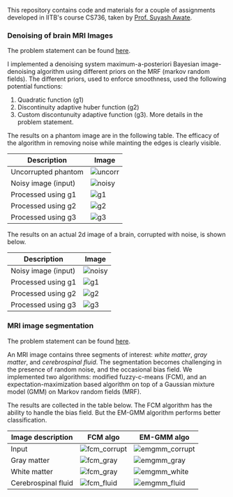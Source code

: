 This repository contains code and materials for a couple of assignments developed in IITB's course CS736, taken by [Prof. Suyash Awate](https://www.cse.iitb.ac.in/~suyash/).

### Denoising of brain MRI Images

The problem statement can be found [here](./mri_denoising/problem_statement.pdf).

I implemented a denoising system maximum-a-posteriori Bayesian image-denoising algorithm using different priors on the MRF (markov random fields). The different priors, used to enforce smoothness, used the following potential functions:
1. Quadratic function (g1)
2. Discontinuity adaptive huber function (g2)
3. Custom discontunuity adaptive function (g3). More details in the problem statement.

The results on a phantom image are in the following table. The efficacy of the algorithm in removing noise while mainting the edges is clearly visible.

| Description     | Image |
| ---- | ----- |
| Uncorrupted phantom | ![uncorr](./mri_denoising/phantom_01_uncorrupted.png) |
| Noisy image (input) | ![noisy](./mri_denoising/phantom_02_noisy.png) |
| Processed using g1 | ![g1](./mri_denoising/phantom_03_g1.png) |
| Processed using g2 | ![g2](./mri_denoising/phantom_04_g2.png) |
| Processed using g3 | ![g3](./mri_denoising/phantom_05_g3.png) |

The results on an actual 2d image of a brain, corrupted with noise, is shown below.

| Description | Image |
| --------- | ----- |
| Noisy image (input) | ![noisy](./mri_denoising/mri_02_noisy.png) |
| Processed using g1 | ![g1](./mri_denoising/mri_03_g1.png) |
| Processed using g2 | ![g2](./mri_denoising/mri_04_g2.png) |
| Processed using g3 | ![g3](./mri_denoising/mri_05_g3.png) |

### MRI image segmentation
The problem statement can be found [here](./mri_segmentation/problem_statement.pdf).

An MRI image contains three segments of interest: *white matter*, *gray matter*, and *cerebrospinal fluid*. The segmentation becomes challenging in the presence of random noise, and the occasional bias field. We implemented two algorithms: modified fuzzy-c-means (FCM), and an expectation-maximization based algorithm on top of a Gaussian mixture model (GMM) on Markov random fields (MRF).

The results are collected in the table below. The FCM algorithm has the ability to handle the bias field. But the EM-GMM algorithm performs better classification.

| Image description | FCM algo | EM-GMM algo |
| --- | --- | --- |
| Input | ![fcm_corrupt](./mri_segmentation/fcm_01_corrupt.png) | ![emgmm_corrupt](./mri_segmentation/emgmm_01_corrupt.png) |
| Gray matter | ![fcm_gray](./mri_segmentation/fcm_02_gray.png) | ![emgmm_gray](./mri_segmentation/emgmm_02_gray.png) |
| White matter | ![fcm_gray](./mri_segmentation/fcm_03_white.png) | ![emgmm_white](./mri_segmentation/emgmm_03_white.png) |
| Cerebrospinal fluid | ![fcm_fluid](./mri_segmentation/fcm_04_fluid.png) | ![emgmm_fluid](./mri_segmentation/emgmm_04_fluid.png) |




